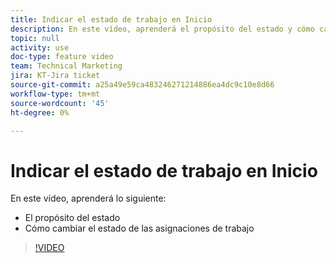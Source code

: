 ```yaml
---
title: Indicar el estado de trabajo en Inicio
description: En este vídeo, aprenderá el propósito del estado y cómo cambiar el estado de las asignaciones de trabajo.
topic: null
activity: use
doc-type: feature video
team: Technical Marketing
jira: KT-Jira ticket
source-git-commit: a25a49e59ca483246271214886ea4dc9c10e8d66
workflow-type: tm+mt
source-wordcount: '45'
ht-degree: 0%

---
```


# Indicar el estado de trabajo en Inicio

En este vídeo, aprenderá lo siguiente:

* El propósito del estado
* Cómo cambiar el estado de las asignaciones de trabajo

>[!VIDEO](https://video.tv.adobe.com/v/335101/?quality=12&learn=on)

